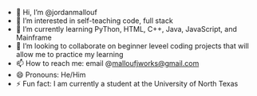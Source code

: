 - 👋 Hi, I’m @jordanmallouf
- 👀 I’m interested in self-teaching code, full stack
- 🌱 I’m currently learning PyThon, HTML, C++, Java, JavaScript, and Mainframe
- 💞️ I’m looking to collaborate on beginner leveel coding projects that will allow me to practice my learning
- 📫 How to reach me: email @malloufjworks@gmail.com
- 😄 Pronouns: He/Him
- ⚡ Fun fact: I am currently a student at the University of North Texas

<!---
jordanmallouf/jordanmallouf is a ✨ special ✨ repository because its `README.md` (this file) appears on your GitHub profile.
You can click the Preview link to take a look at your changes.
--->
